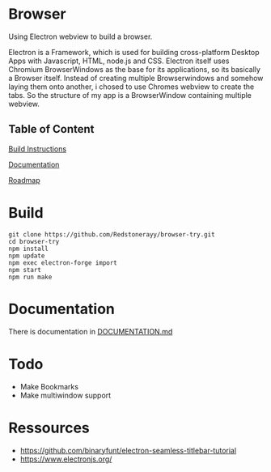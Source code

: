 # Browser

Using Electron webview to build a browser. 

Electron is a Framework, which is used for building cross-platform Desktop Apps 
with Javascript, HTML, node.js and CSS. 
Electron itself uses Chromium BrowserWindows as the base for its applications, so
its basically a Browser itself. 
Instead of creating multiple Browserwindows and
somehow laying them onto another, i chosed to use Chromes webview to create 
the tabs. So the structure of my app is a BrowserWindow containing multiple webview.


## Table of Content

[Build Instructions](#Build)

[Documentation](#Documentation)

[Roadmap](#Todo)

# Build

```
git clone https://github.com/Redstonerayy/browser-try.git
cd browser-try
npm install
npm update
npm exec electron-forge import
npm start
npm run make
```

# Documentation

There is documentation in [DOCUMENTATION.md](DOCUMENTATION.md)


# Todo
- Make Bookmarks
- Make multiwindow support

# Ressources

* https://github.com/binaryfunt/electron-seamless-titlebar-tutorial
* https://www.electronjs.org/
